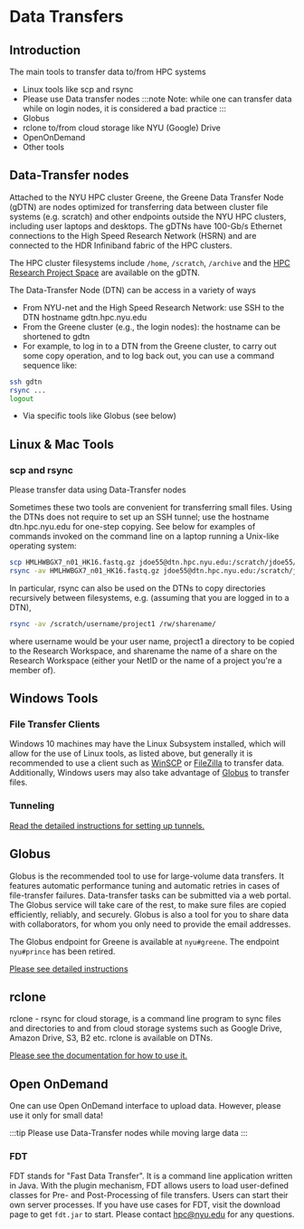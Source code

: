 # Data Transfers

## Introduction
The main tools to transfer data to/from HPC systems

-   Linux tools like scp and rsync
-   Please use Data transfer nodes
:::note
Note: while one can transfer data while on login nodes, it is  considered a bad practice
:::
-   Globus
-   rclone to/from cloud storage like NYU (Google) Drive
-   OpenOnDemand
-   Other tools

## Data-Transfer nodes
Attached to the NYU HPC cluster Greene, the Greene Data Transfer Node (gDTN) are  nodes optimized for transferring data between cluster file systems (e.g. scratch)  and other endpoints outside the NYU HPC clusters, including user laptops and desktops. The gDTNs have 100-Gb/s Ethernet connections to the High Speed Research Network (HSRN) and are connected to the HDR Infiniband fabric of the HPC clusters. 

The HPC cluster filesystems include `/home`, `/scratch`, `/archive` and the [HPC Research Project Space](./05_research_project_space.md) are available on the gDTN.

The Data-Transfer Node (DTN) can be access in a variety of ways
-   From NYU-net and the High Speed Research Network: use SSH to the DTN hostname gdtn.hpc.nyu.edu
-   From the Greene cluster (e.g., the login nodes): the hostname can be shortened to gdtn
-   For example, to log in to a DTN from the Greene cluster, to carry out some copy operation, and to log back out, you can use a command sequence like:
```sh
ssh gdtn
rsync ...
logout
```
-   Via specific tools like Globus (see below)

## Linux & Mac Tools
### scp and rsync
Please transfer data using Data-Transfer nodes

Sometimes these two tools are convenient for transferring small files. Using the DTNs does not require to set up an SSH tunnel; use the hostname dtn.hpc.nyu.edu for one-step copying. See below for examples of commands invoked on the command line on a laptop running a Unix-like operating system:
```sh
scp HMLHWBGX7_n01_HK16.fastq.gz jdoe55@dtn.hpc.nyu.edu:/scratch/jdoe55/
rsync -av HMLHWBGX7_n01_HK16.fastq.gz jdoe55@dtn.hpc.nyu.edu:/scratch/jdoe55/ 
```
In particular, rsync can also be used on the DTNs to copy directories recursively between filesystems, e.g. (assuming that you are logged in to a DTN),
```sh
rsync -av /scratch/username/project1 /rw/sharename/
```
where username would be your user name, project1 a directory to be copied to the Research Workspace, and sharename the name of a share on the Research Workspace (either your NetID or the name of a project you're a member of).

## Windows Tools
### File Transfer Clients
Windows 10 machines may have the Linux Subsystem installed, which will allow for the use of Linux tools, as listed above, but generally it is recommended to use a client such as [WinSCP](https://winscp.net/eng/docs/tunneling) or [FileZilla](https://filezilla-project.org/) to transfer data. Additionally, Windows users may also take advantage of [Globus](./04_globus.md) to transfer files.

### Tunneling
[Read the detailed instructions for setting up tunnels.](../02_connecting_to_hpc/02_ssh_tunneling_and_x11_forwarding.md)

## Globus
Globus is the recommended tool to use for large-volume data transfers. It features automatic performance tuning and automatic retries in cases of file-transfer failures. Data-transfer tasks can be submitted via a web portal. The Globus service will take care of the rest, to make sure files are copied efficiently, reliably, and securely. Globus is also a tool for you to share data with collaborators, for whom you only need to provide the email addresses.

The Globus endpoint for Greene is available at `nyu#greene`. The endpoint `nyu#prince` has been retired.

[Please see detailed instructions](./04_globus.md)

## rclone
rclone - rsync for cloud storage, is a command line program to sync files and directories to and from cloud storage systems such as Google Drive, Amazon Drive, S3, B2 etc. rclone is available on DTNs.

[Please see the documentation for how to use it.](https://rclone.org/)

## Open OnDemand
One can use Open OnDemand interface to upload data.
However, please use it only for small data!

:::tip
Please use Data-Transfer nodes while moving large data
:::

### FDT
FDT stands for "Fast Data Transfer". It is a command line application written in Java. With the plugin mechanism, FDT allows users to load user-defined classes for Pre- and Post-Processing of file transfers. Users can start their own server processes. If you have use cases for FDT, visit the download page to get `fdt.jar` to start. Please contact [hpc@nyu.edu](mailto:hpc@nyu.edu) for any questions. 

